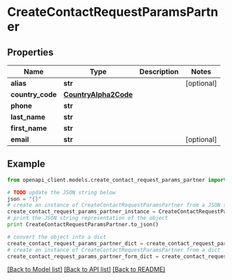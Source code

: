 # CreateContactRequestParamsPartner


## Properties
Name | Type | Description | Notes
------------ | ------------- | ------------- | -------------
**alias** | **str** |  | [optional] 
**country_code** | [**CountryAlpha2Code**](CountryAlpha2Code.md) |  | 
**phone** | **str** |  | 
**last_name** | **str** |  | 
**first_name** | **str** |  | 
**email** | **str** |  | [optional] 

## Example

```python
from openapi_client.models.create_contact_request_params_partner import CreateContactRequestParamsPartner

# TODO update the JSON string below
json = "{}"
# create an instance of CreateContactRequestParamsPartner from a JSON string
create_contact_request_params_partner_instance = CreateContactRequestParamsPartner.from_json(json)
# print the JSON string representation of the object
print CreateContactRequestParamsPartner.to_json()

# convert the object into a dict
create_contact_request_params_partner_dict = create_contact_request_params_partner_instance.to_dict()
# create an instance of CreateContactRequestParamsPartner from a dict
create_contact_request_params_partner_form_dict = create_contact_request_params_partner.from_dict(create_contact_request_params_partner_dict)
```
[[Back to Model list]](../README.md#documentation-for-models) [[Back to API list]](../README.md#documentation-for-api-endpoints) [[Back to README]](../README.md)


